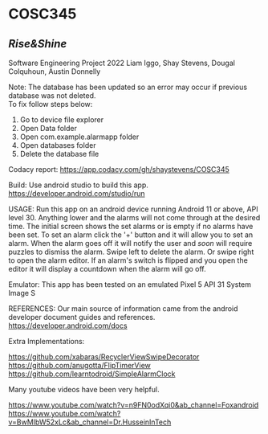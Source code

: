 # COSC345

## *Rise&Shine*
Software Engineering Project 2022
Liam Iggo, Shay Stevens, Dougal Colquhoun, Austin Donnelly

Note:
The database has been updated so an error may occur if previous database was not deleted.<br />
To fix follow steps below:<br />
1.  Go to device file explorer
2.  Open Data folder
3.  Open com.example.alarmapp folder
4.  Open databases folder
5.  Delete the database file

Codacy report:
https://app.codacy.com/gh/shaystevens/COSC345

Build:
Use android studio to build this app. 
https://developer.android.com/studio/run

USAGE:
Run this app on an android device running Android 11 or above, API level 30. Anything lower and the alarms will not come through at the desired time.
The initial screen shows the set alarms or is empty if no alarms have been set. To set an alarm click the '+' button and it will allow you to set an alarm.
When the alarm goes off it will notify the user and *soon* will require puzzles to dismiss the alarm. Swipe left to delete the alarm. Or swipe right
to open the alarm editor. If an alarm's switch is flipped and you open the editor it will
display a countdown when the alarm will go off.

Emulator:
This app has been tested on an emulated Pixel 5 API 31 System Image S

REFERENCES:
Our main source of information came from the android developer document guides and references. 
https://developer.android.com/docs

Extra Implementations:

https://github.com/xabaras/RecyclerViewSwipeDecorator
https://github.com/anugotta/FlipTimerView
https://github.com/learntodroid/SimpleAlarmClock

Many youtube videos have been very helpful.

https://www.youtube.com/watch?v=n9FN0odXqi0&ab_channel=Foxandroid
https://www.youtube.com/watch?v=BwMIbW52xLc&ab_channel=Dr.HusseinInTech
